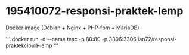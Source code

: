 # 195410072-responsi-praktek-lemp
Docker image (Debian + Nginx + PHP-fpm + MariaDB)

'''
docker run -d --name tesc -p 80:80 -p 3306:3306 ian72/responsi-praktekcloud-lemp
'''
